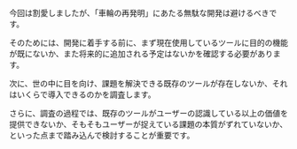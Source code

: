 今回は割愛しましたが、「車輪の再発明」にあたる無駄な開発は避けるべきです。

そのためには、開発に着手する前に、まず現在使用しているツールに目的の機能が既にないか、また将来的に追加される予定はないかを確認する必要があります。

次に、世の中に目を向け、課題を解決できる既存のツールが存在しないか、それはいくらで導入できるのかを調査します。

さらに、調査の過程では、既存のツールがユーザーの認識している以上の価値を提供できないか、そもそもユーザーが捉えている課題の本質がずれていないか、といった点まで踏み込んで検討することが重要です。